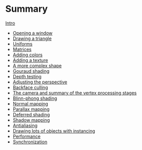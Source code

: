 # Summary

[Intro](README.md)

- [Opening a window](tuto-01-getting-started.md)
- [Drawing a triangle](tuto-02-triangle.md)
- [Uniforms](tuto-03-animated-triangle.md)
- [Matrices](tuto-04-matrices.md)
- [Adding colors](tuto-05-colors.md)
- [Adding a texture](tuto-06-texture.md)
- [A more complex shape](tuto-07-shape.md)
- [Gouraud shading](tuto-08-gouraud.md)
- [Depth testing](tuto-09-depth.md)
- [Adjusting the perspective](tuto-10-perspective.md)
- [Backface culling](tuto-11-backface-culling.md)
- [The camera and summary of the vertex processing stages](tuto-12-camera.md)
- [Blinn-phong shading](tuto-13-phong.md)
- [Normal mapping](tuto-14-wall.md)
- [Parallax mapping]()
- [Deferred shading]()
- [Shadow mapping]()
- [Antialiasing]()
- [Drawing lots of objects with instancing]()
- [Performance](perf-intro.md)
- [Synchronization](perf-sync.md)
